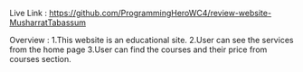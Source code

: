 Live Link : https://github.com/ProgrammingHeroWC4/review-website-MusharratTabassum

Overview :
1.This website is an educational site.
2.User can see the services from the home page
3.User can find the courses and their price from courses section. 
